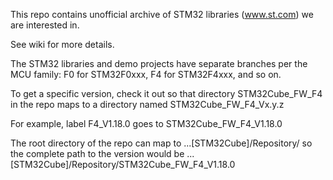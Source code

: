 This repo contains unofficial archive of STM32 libraries (www.st.com) we are interested in.

See wiki for more details.

The STM32 libraries and demo projects have separate branches per the MCU family:
F0 for STM32F0xxx, F4 for STM32F4xxx, and so on.

To get a specific version, check it out so that directory STM32Cube_FW_F4 in the repo
maps to a directory named STM32Cube_FW_F4_Vx.y.z

For example, label F4_V1.18.0 goes to STM32Cube_FW_F4_V1.18.0


The root directory of the repo can map to ...[STM32Cube]/Repository/
so the complete path to the version would be 
   ...[STM32Cube]/Repository/STM32Cube_FW_F4_V1.18.0
